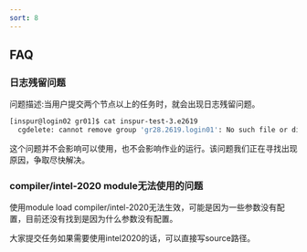 ```yaml
---
sort: 8
---
```


## FAQ

### 日志残留问题
  
  问题描述:当用户提交两个节点以上的任务时，就会出现日志残留问题。
  ```bash
  [inspur@login02 gr01]$ cat inspur-test-3.e2619
    cgdelete: cannot remove group 'gr28.2619.login01': No such file or directory
  ```
  这个问题并不会影响可以使用，也不会影响作业的运行。该问题我们正在寻找出现原因，争取尽快解决。
  
### compiler/intel-2020 module无法使用的问题

  使用module load compiler/intel-2020无法生效，可能是因为一些参数没有配置，目前还没有找到是因为什么参数没有配置。
  
  大家提交任务如果需要使用intel2020的话，可以直接写source路径。
  ```bash
  
  ```
  

